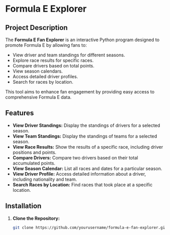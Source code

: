 # Formula E Explorer

## Project Description

The **Formula E Fan Explorer** is an interactive Python program designed to promote Formula E by allowing fans to:

- View driver and team standings for different seasons.
- Explore race results for specific races.
- Compare drivers based on total points.
- View season calendars.
- Access detailed driver profiles.
- Search for races by location.

This tool aims to enhance fan engagement by providing easy access to comprehensive Formula E data.

## Features

- **View Driver Standings:** Display the standings of drivers for a selected season.
- **View Team Standings:** Display the standings of teams for a selected season.
- **View Race Results:** Show the results of a specific race, including driver positions and points.
- **Compare Drivers:** Compare two drivers based on their total accumulated points.
- **View Season Calendar:** List all races and dates for a particular season.
- **View Driver Profile:** Access detailed information about a driver, including nationality and team.
- **Search Races by Location:** Find races that took place at a specific location.

## Installation

1. **Clone the Repository:**

   ```bash
   git clone https://github.com/yourusername/formula-e-fan-explorer.git
